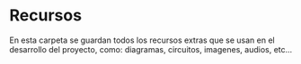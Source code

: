 # Recursos
En esta carpeta se guardan todos los recursos extras que se usan en el desarrollo del proyecto, como: diagramas, circuitos, imagenes, audios, etc...